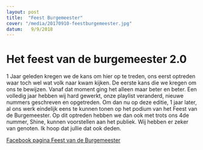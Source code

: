 ```yaml
---
layout: post
title:  "Feest Burgemeester"
cover: "/media/20170910-feestburgemeester.jpg" 
datum:   9/9/2018
---
```


# Het feest van de burgemeester 2.0

1 Jaar geleden kregen we de kans om hier op te treden, ons eerst optreden waar toch wel wat volk naar kwam kijken.
De eerste kans die we kregen om ons te bewijzen. Vanaf dat moment ging het alleen maar beter en beter.
Een volledig jaar hebben wij hard gewerkt, onze playlist veranderd, nieuwe nummers geschreven en opgetreden.
Om dan nu op deze editie, 1 jaar later, al ons werk eindelijk eens te kunnen tonen op het podium van het Feest van de Burgemeester.
Op dit optreden hebben we dan ook met trots ons 4de nummer, Shine, kunnen voorstellen aan het publiek.
Wij hebben er zeker van genoten. Ik hoop dat jullie dat ook deden.


[Facebook pagina Feest van de Burgemeester](https://www.facebook.com/hetfeestvandeburgemeester/)